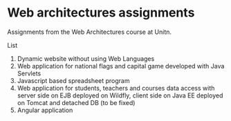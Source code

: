 # Web architectures assignments

Assignments from the Web Architectures course at Unitn.

List

1. Dynamic website without using Web Languages
2. Web application for national flags and capital game developed with Java Servlets
3. Javascript based spreadsheet program 
4. Web application for students, teachers and courses data access with server side on EJB deployed on Wildfly, client side on Java EE deployed on Tomcat and detached DB (to be fixed)
5. Angular application
